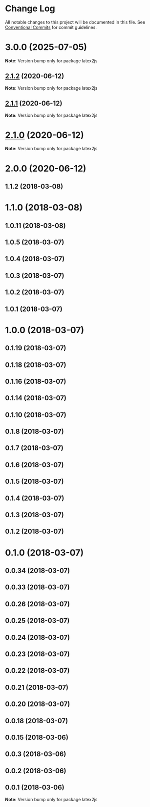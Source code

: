 # Change Log

All notable changes to this project will be documented in this file.
See [Conventional Commits](https://conventionalcommits.org) for commit guidelines.

# 3.0.0 (2025-07-05)

**Note:** Version bump only for package latex2js

## [2.1.2](https://github.com/pyramation/latex2js/compare/latex2js@2.1.1...latex2js@2.1.2) (2020-06-12)

**Note:** Version bump only for package latex2js

## [2.1.1](https://github.com/pyramation/latex2js/compare/latex2js@2.1.0...latex2js@2.1.1) (2020-06-12)

**Note:** Version bump only for package latex2js

# [2.1.0](https://github.com/pyramation/latex2js/compare/latex2js@2.0.0...latex2js@2.1.0) (2020-06-12)

**Note:** Version bump only for package latex2js

# 2.0.0 (2020-06-12)

## 1.1.2 (2018-03-08)

# 1.1.0 (2018-03-08)

## 1.0.11 (2018-03-08)

## 1.0.5 (2018-03-07)

## 1.0.4 (2018-03-07)

## 1.0.3 (2018-03-07)

## 1.0.2 (2018-03-07)

## 1.0.1 (2018-03-07)

# 1.0.0 (2018-03-07)

## 0.1.19 (2018-03-07)

## 0.1.18 (2018-03-07)

## 0.1.16 (2018-03-07)

## 0.1.14 (2018-03-07)

## 0.1.10 (2018-03-07)

## 0.1.8 (2018-03-07)

## 0.1.7 (2018-03-07)

## 0.1.6 (2018-03-07)

## 0.1.5 (2018-03-07)

## 0.1.4 (2018-03-07)

## 0.1.3 (2018-03-07)

## 0.1.2 (2018-03-07)

# 0.1.0 (2018-03-07)

## 0.0.34 (2018-03-07)

## 0.0.33 (2018-03-07)

## 0.0.26 (2018-03-07)

## 0.0.25 (2018-03-07)

## 0.0.24 (2018-03-07)

## 0.0.23 (2018-03-07)

## 0.0.22 (2018-03-07)

## 0.0.21 (2018-03-07)

## 0.0.20 (2018-03-07)

## 0.0.18 (2018-03-07)

## 0.0.15 (2018-03-06)

## 0.0.3 (2018-03-06)

## 0.0.2 (2018-03-06)

## 0.0.1 (2018-03-06)

**Note:** Version bump only for package latex2js
